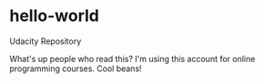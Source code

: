 # hello-world
Udacity Repository

What's up people who read this? I'm using this account for online programming courses. Cool beans!
